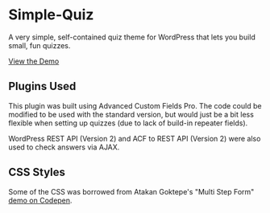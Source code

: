# Simple-Quiz
A very simple, self-contained quiz theme for WordPress that lets you build small, fun quizzes.

[View the Demo](http://variano.site/)

## Plugins Used
This plugin was built using Advanced Custom Fields Pro. The code could be modified to be used with the standard version, but would just be a bit less flexible when setting up quizzes (due to lack of build-in repeater fields).

WordPress REST API (Version 2) and ACF to REST API (Version 2) were also used to check answers via AJAX.

## CSS Styles
Some of the CSS was borrowed from Atakan Goktepe's "Multi Step Form" [demo on Codepen](http://codepen.io/atakan/pen/gqbIz).
